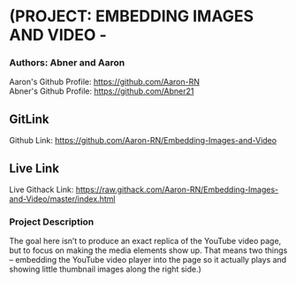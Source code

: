 # (PROJECT: EMBEDDING IMAGES AND VIDEO -
### Authors: Abner and Aaron
Aaron's Github Profile: https://github.com/Aaron-RN  
Abner's Github Profile: https://github.com/Abner21  

## GitLink
Github Link: https://github.com/Aaron-RN/Embedding-Images-and-Video

## Live Link
Live Githack Link: https://raw.githack.com/Aaron-RN/Embedding-Images-and-Video/master/index.html

### Project Description
The goal here isn’t to produce an exact replica of the YouTube video page, but to focus on making the media elements show up.
That means two things – embedding the YouTube video player into the page so it actually plays and showing little thumbnail images 
along the right side.)
